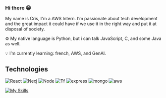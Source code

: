 ### Hi there 😁

My name is Cris, I'm a AWS Intern. I’m passionate about tech development and the great impact it could have if we use it in the right way and put it at disposal of society.

⚙️ My native language is Python, but i can talk JavaScript, C, and some Java as well. 

💡 I’m currently learning: french, AWS, and GenAI.

## Technologies
![React](https://img.shields.io/badge/React-20232A?style=for-the-badge&logo=react&logoColor=61DAFB)
![Nexj](https://img.shields.io/badge/next.js-000000?style=for-the-badge&logo=nextdotjs&logoColor=white)
![Node](https://img.shields.io/badge/Node.js-43853D?style=for-the-badge&logo=node.js&logoColor=white)
 ![Tf](https://img.shields.io/badge/TensorFlow-FF6F00?style=for-the-badge&logo=tensorflow&logoColor=white)
 ![express](https://img.shields.io/badge/Express.js-404D59?style=for-the-badge)
 ![mongo](https://img.shields.io/badge/MongoDB-4EA94B?style=for-the-badge&logo=mongodb&logoColor=white)
 ![aws](https://img.shields.io/badge/Amazon_AWS-232F3E?style=for-the-badge&logo=amazon-aws&logoColor=white)
 
 [![My Skills](https://skillicons.dev/icons?i=selenium,mysql,&perline=5)](https://skillicons.dev)
<!--
**cjdrago/cjdrago** is a ✨ _special_ ✨ repository because its `README.md` (this file) appears on your GitHub profile.

Here are some ideas to get you started:

- 🔭 I’m currently working on ...
- 🌱 I’m currently learning ...
- 👯 I’m looking to collaborate on ...
- 🤔 I’m looking for help with ...
- 💬 Ask me about ...
- 📫 How to reach me: ...
- 😄 Pronouns: ...
- ⚡ Fun fact: ...
-->
